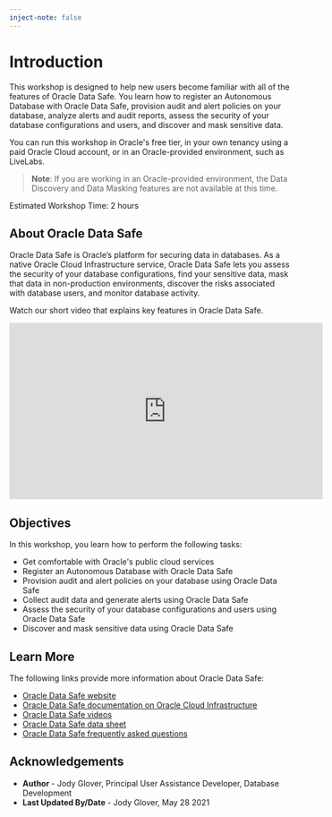 ```yaml
---
inject-note: false
---
```


# Introduction

This workshop is designed to help new users become familiar with all of the features of Oracle Data Safe. You learn how to register an Autonomous Database with Oracle Data Safe, provision audit and alert policies on your database, analyze alerts and audit reports, assess the security of your database configurations and users, and discover and mask sensitive data.

You can run this workshop in Oracle's free tier, in your own tenancy using a paid Oracle Cloud account, or in an Oracle-provided environment, such as LiveLabs.

> **Note**: If you are working in an Oracle-provided environment, the Data Discovery and Data Masking features are not available at this time.

Estimated Workshop Time: 2 hours

## About Oracle Data Safe

Oracle Data Safe is Oracle’s platform for securing data in databases. As a native Oracle Cloud Infrastructure service, Oracle Data Safe lets you assess the security of your database configurations, find your sensitive data, mask that data in non-production environments, discover the risks associated with database users, and monitor database activity.

Watch our short video that explains key features in Oracle Data Safe.

<div class="video-container">
<iframe width="560" height="315" src="https://www.youtube.com/embed/wU-M5BlU0po" frameborder="0" allow="accelerometer; autoplay; clipboard-write; encrypted-media; gyroscope; picture-in-picture" allowfullscreen></iframe>
</div>



## Objectives

In this workshop, you learn how to perform the following tasks:

- Get comfortable with Oracle's public cloud services
- Register an Autonomous Database with Oracle Data Safe
- Provision audit and alert policies on your database using Oracle Data Safe
- Collect audit data and generate alerts using Oracle Data Safe
- Assess the security of your database configurations and users using Oracle Data Safe
- Discover and mask sensitive data using Oracle Data Safe

## Learn More

The following links provide more information about Oracle Data Safe:

- [Oracle Data Safe website](https://www.oracle.com/database/technologies/security/data-safe.html)
- [Oracle Data Safe documentation on Oracle Cloud Infrastructure](https://docs.oracle.com/en-us/iaas/data-safe/index.html)
- [Oracle Data Safe videos](https://docs.oracle.com/en/cloud/paas/data-safe/videos.html)
- [Oracle Data Safe data sheet](https://www.oracle.com/a/tech/docs/dbsec/data-safe/ds-security-data-safe.pdf)
- [Oracle Data Safe frequently asked questions](https://www.oracle.com/a/tech/docs/dbsec/data-safe/faq-security-data-safe.pdf)



## Acknowledgements

* **Author** - Jody Glover, Principal User Assistance Developer, Database Development
* **Last Updated By/Date** - Jody Glover, May 28 2021
